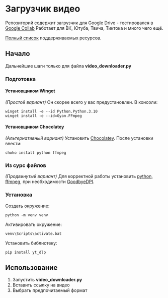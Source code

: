 # Загрузчик видео #
Репозиторий содержит загрузчик для Google Drive - тестировался в [Google Collab](https://colab.research.google.com/)
Работает для ВК, Ютуба, Твича, Тиктока и много чего ещё.

[Полный список](https://github.com/yt-dlp/yt-dlp/blob/master/supportedsites.md) поддерживаемых ресурсов.

## Начало ##
Дальнейшие шаги только для файла **video_downloader.py**
### Подготовка ###
#### Установщиком Winget ####
*(Простой вариант)*
Он скорее всего у вас предустановлен.
В консоли:
```
winget install -e --id Python.Python.3.10
winget install -e --id=Gyan.FFmpeg  
```
#### Установщиком Chocolatey ####
*(Альтернативный вариант)*
Установить [Chocolatey](https://chocolatey.org/install).
После установки ввести:
```
choko install python ffmpeg
```
### Из сурс файлов ###
*(Продвинутый вариант)*
Для корректной работы установить [python](https://www.python.org/downloads/), [ffmpeg](https://github.com/GyanD/codexffmpeg/releases/), при необходимости [GoodbyeDPI](https://github.com/ValdikSS/GoodbyeDPI/releases).

### Установка ###
Создать окружение:
```
python -m venv venv
```
Активировать окружение:
```
venv\Scripts\activate.bat
```
Установить библиотеку:
```
pip install yt_dlp
```
## Использование ##
1. Запустить **video_downloader.py**
2. Вставить ссылку на видео
3. Выбрать предпочитаемый формат